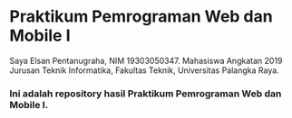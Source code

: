 # Praktikum Pemrograman Web dan Mobile I
Saya Elsan Pentanugraha, NIM 19303050347. Mahasiswa Angkatan 2019 Jurusan Teknik Informatika, Fakultas Teknik, Universitas Palangka Raya.
### Ini adalah repository hasil Praktikum Pemrograman Web dan Mobile I.
